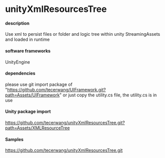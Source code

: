 # unityXmlResourcesTree

#### description
Use xml to persist files or folder and logic tree within unity StreamingAssets and loaded in runtime

#### software frameworks
UnityEngine

#### dependencies
please use git import package of "https://github.com/tecerwang/UIFramework.git?path=Assets/UIFramework" or just copy the utility.cs file, the utility.cs is in use    

#### Unity package import
https://github.com/tecerwang/unityXmlResourcesTree.git?path=Assets/XMLResourceTree

#### Samples
https://github.com/tecerwang/unityXmlResourcesTree.git
